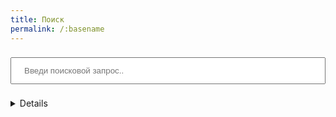 ```yaml
---
title: Поиск
permalink: /:basename
---
```


<input type="text" id="search-input" placeholder="Введи поисковой запрос.." style="width: 100%; padding: 12px 20px; margin: 8px 0; box-sizing: border-box;">
<!-- 
TODO. Добавить радиокнопки для переключения типа поиска 
или сделать три кнопки (по сайту, по репо, через гугл) 
Добавить всплывающую строку поиска по нажатию кнопки в меню
-->
<ul id="results-container"></ul>

<script src="{{ site.baseurl }}/assets/js/simple-jekyll-search.js"></script>

<script>
  window.simpleJekyllSearch = new SimpleJekyllSearch({
	searchInput: document.getElementById('search-input'),
	resultsContainer: document.getElementById('results-container'),
	json: '{{ site.baseurl }}/assets/json/search.json',
	searchResultTemplate: '<li><a href="{url}?q={query}" title="{name}" target="_blank">{title}</a></li>',
	noResultsText: 'No results found',
	limit: 20,
	fuzzy: false,
	exclude: ['Welcome']
  })
</script>

<details>
<strong>Внимание! Поиск перекинет на другой сайт</strong>
<form name="search" method="get" target="_blank" action="https://github.com/Feelcame/{{ site.github.repository_name }}/search">
<input type="search" name="q" placeholder="Поиск Github">
<button type="submit">Найти</button> 
</form>
</details>
